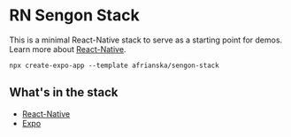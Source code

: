 # RN Sengon Stack

This is a minimal React-Native stack to serve as a starting point for demos. Learn more about [React-Native](https://reactnative.dev/).

```
npx create-expo-app --template afrianska/sengon-stack
```

## What's in the stack

- [React-Native](https://reactnative.dev/)
- [Expo](https://expo.dev/)